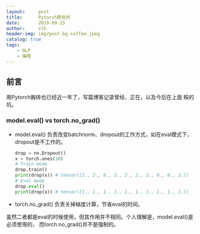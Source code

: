 ```yaml
---
layout:     post
title:      Pytorch那些坑
date:       2019-09-25
author:     zlh
header-img: img/post-bg-coffee.jpeg
catalog: true
tags:
    - NLP
    - 编程
---
```


## 前言

用Pytorch搬砖也已经近一年了，写篇博客记录曾经、正在，以及今后在上面
睬的坑。

### model.eval() vs torch.no_grad()

- model.eval() 负责改变batchnorm、dropout的工作方式，如在eval模式下，dropout是不工作的。
    ```python
    drop = nn.Dropout()
    x = torch.ones(10)
    # Train mode 
    drop.train()
    print(drop(x)) # tensor([2., 2., 0., 2., 2., 2., 2., 0., 0., 2.])
    # Eval mode
    drop.eval()
    print(drop(x)) # tensor([1., 1., 1., 1., 1., 1., 1., 1., 1., 1.])
    ```

- torch.no_grad() 负责关掉梯度计算，节省eval的时间。

虽然二者都是eval的时候使用，但其作用并不相同。个人理解是，model.eval()是必须使用的，
而torch.no_grad()并不是强制的。


